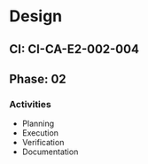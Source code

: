 # Design

## CI: CI-CA-E2-002-004
## Phase: 02

### Activities
- Planning
- Execution
- Verification
- Documentation
